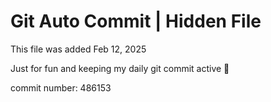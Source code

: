# Git Auto Commit | Hidden File

This file was added Feb 12, 2025

Just for fun and keeping my daily git commit active 🤪

commit number: 486153
